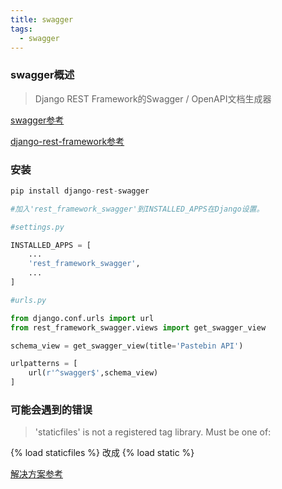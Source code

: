 ```yaml
---
title: swagger
tags:
  - swagger
---
```


### swagger概述
>Django REST Framework的Swagger / OpenAPI文档生成器

[swagger参考](https://marcgibbons.com/django-rest-swagger/)

[django-rest-framework参考](https://www.django-rest-framework.org/tutorial/1-serialization/)


### 安装
```python
pip install django-rest-swagger

#加入'rest_framework_swagger'到INSTALLED_APPS在Django设置。

#settings.py

INSTALLED_APPS = [
    ...
    'rest_framework_swagger',
    ...
]

#urls.py

from django.conf.urls import url
from rest_framework_swagger.views import get_swagger_view

schema_view = get_swagger_view(title='Pastebin API')

urlpatterns = [
    url(r'^swagger$',schema_view)
]
```

### 可能会遇到的错误
>'staticfiles' is not a registered tag library. Must be one of:

{% load staticfiles %}
改成
{% load static %}


[解决方案参考](https://yuchi.blog.csdn.net/article/details/104195789)


